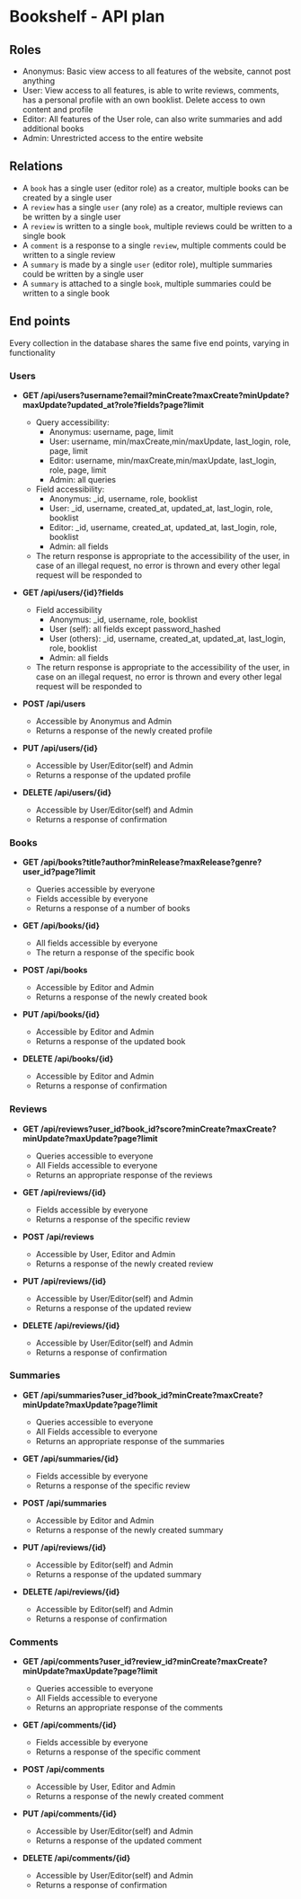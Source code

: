 # Bookshelf - API plan

## Roles
- Anonymus: Basic view access to all features of the website, cannot post anything
- User: View access to all features, is able to write reviews, comments, has a personal profile with an own booklist. Delete access to own content and profile
- Editor: All features of the User role, can also write summaries and add additional books
- Admin: Unrestricted access to the entire website 

## Relations
- A `book` has a single user (editor role) as a creator, multiple books can be created by a single user
- A `review` has a single `user` (any role) as a creator, multiple reviews can be written by a single user
- A `review` is written to a single `book`, multiple reviews could be written to a single book
- A `comment` is a response to a single `review`, multiple comments could be written to a single review
- A `summary` is made by a single `user` (editor role), multiple summaries could be written by a single user
- A `summary` is attached to a single `book`, multiple summaries could be written to a single book

## End points

Every collection in the database shares the same five end points, varying in functionality

### Users

- **GET /api/users?username?email?minCreate?maxCreate?minUpdate?maxUpdate?updated_at?role?fields?page?limit**
    - Query accessibility:
        - Anonymus: username, page, limit
        - User: username, min/maxCreate,min/maxUpdate, last_login, role, page, limit
        - Editor: username, min/maxCreate,min/maxUpdate, last_login, role, page, limit
        - Admin: all queries
    - Field accessibility:
        - Anonymus: _id, username, role, booklist
        - User: _id, username, created_at, updated_at, last_login, role, booklist
        - Editor: _id, username, created_at, updated_at, last_login, role, booklist
        - Admin: all fields
    - The return response is appropriate to the accessibility of the user, in case of an illegal request, no error is thrown and every other legal request will be responded to

- **GET /api/users/{id}?fields**
    - Field accessibility
        - Anonymus: _id, username, role, booklist
        - User (self): all fields except password_hashed
        - User (others): _id, username, created_at, updated_at, last_login, role, booklist
        - Admin: all fields
    - The return response is appropriate to the accessibility of the user, in case on an illegal request, no error is thrown and every other legal request will be responded to

- **POST /api/users**
    - Accessible by Anonymus and Admin
    - Returns a response of the newly created profile

- **PUT /api/users/{id}**    
    - Accessible by User/Editor(self) and Admin
    - Returns a response of the updated profile

- **DELETE /api/users/{id}**
    - Accessible by User/Editor(self) and Admin
    - Returns a response of confirmation
    
### Books

- **GET /api/books?title?author?minRelease?maxRelease?genre?user_id?page?limit**
    - Queries accessible by everyone
    - Fields accessible by everyone
    - Returns a response of a number of books

- **GET /api/books/{id}**
    - All fields accessible by everyone
    - The return a response of the specific book

- **POST /api/books**
    - Accessible by Editor and Admin
    - Returns a response of the newly created book

- **PUT /api/books/{id}**    
    - Accessible by Editor and Admin
    - Returns a response of the updated book

- **DELETE /api/books/{id}**
    - Accessible by Editor and Admin
    - Returns a response of confirmation

### Reviews

- **GET /api/reviews?user_id?book_id?score?minCreate?maxCreate?minUpdate?maxUpdate?page?limit**
    - Queries accessible to everyone
    - All Fields accessible to everyone
    - Returns an appropriate response of the reviews

- **GET /api/reviews/{id}**
    - Fields accessible by everyone
    - Returns a response of the specific review

- **POST /api/reviews**
    - Accessible by User, Editor and Admin
    - Returns a response of the newly created review

- **PUT /api/reviews/{id}**    
    - Accessible by User/Editor(self) and Admin
    - Returns a response of the updated review

- **DELETE /api/reviews/{id}**
    - Accessible by User/Editor(self) and Admin
    - Returns a response of confirmation

### Summaries

- **GET /api/summaries?user_id?book_id?minCreate?maxCreate?minUpdate?maxUpdate?page?limit**
    - Queries accessible to everyone
    - All Fields accessible to everyone
    - Returns an appropriate response of the summaries

- **GET /api/summaries/{id}**
    - Fields accessible by everyone
    - Returns a response of the specific review

- **POST /api/summaries**
    - Accessible by Editor and Admin
    - Returns a response of the newly created summary

- **PUT /api/reviews/{id}**    
    - Accessible by Editor(self) and Admin
    - Returns a response of the updated summary

- **DELETE /api/reviews/{id}**
    - Accessible by Editor(self) and Admin
    - Returns a response of confirmation

### Comments

- **GET /api/comments?user_id?review_id?minCreate?maxCreate?minUpdate?maxUpdate?page?limit**
    - Queries accessible to everyone
    - All Fields accessible to everyone
    - Returns an appropriate response of the comments

- **GET /api/comments/{id}**
    - Fields accessible by everyone
    - Returns a response of the specific comment

- **POST /api/comments**
    - Accessible by User, Editor and Admin
    - Returns a response of the newly created comment

- **PUT /api/comments/{id}**    
    - Accessible by User/Editor(self) and Admin
    - Returns a response of the updated comment

- **DELETE /api/comments/{id}**
    - Accessible by User/Editor(self) and Admin
    - Returns a response of confirmation

        